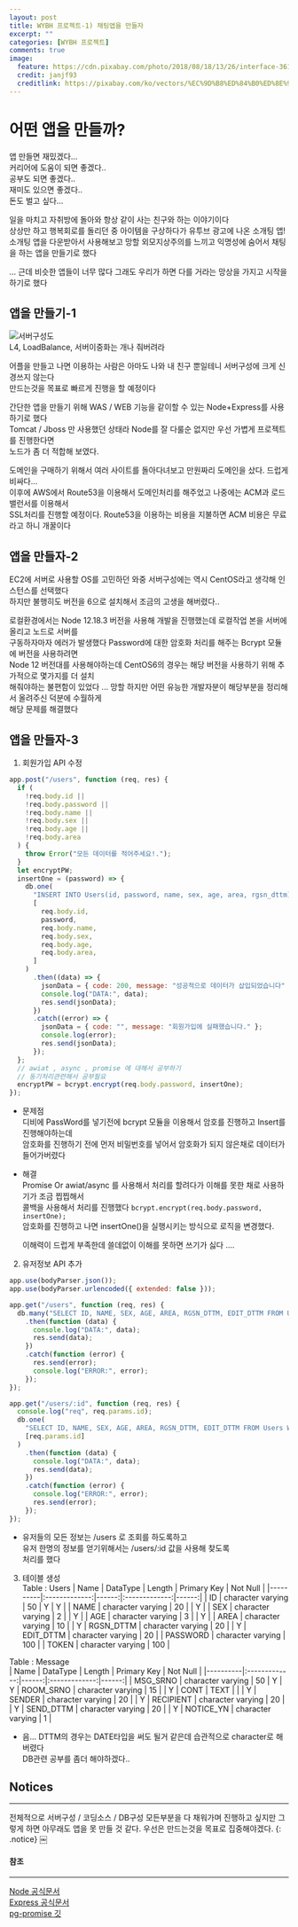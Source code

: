 ```yaml
---
layout: post
title: WYBH 프로젝트-1) 채팅앱을 만들자
excerpt: ""
categories: [WYBH 프로젝트]
comments: true
image:
  feature: https://cdn.pixabay.com/photo/2018/08/18/13/26/interface-3614766_1280.png
  credit: janjf93
  creditlink: https://pixabay.com/ko/vectors/%EC%9D%B8%ED%84%B0%ED%8E%98%EC%9D%B4%EC%8A%A4-%EC%9D%B8%ED%84%B0%EB%84%B7-%ED%94%84%EB%A1%9C%EA%B7%B8%EB%9E%A8-3614766/
---
```


# 어떤 앱을 만들까?

앱 만들면 재밌겠다...<br>
커리어에 도움이 되면 좋겠다..<br>
공부도 되면 좋겠다..<br>
재미도 있으면 좋겠다..<br>
돈도 벌고 싶다...<br>

일을 마치고 자취방에 돌아와 항상 같이 사는 친구와 하는 이야기이다 <br>
상상만 하고 행복회로를 돌리던 중 아이템을 구상하다가 유투브 광고에 나온 소개팅 앱!<br>
소개팅 앱을 다운받아서 사용해보고 망할 외모지상주의를 느끼고 익명성에 숨어서 채팅을 하는 앱을 만들기로 했다<br>

... 근데 비슷한 앱들이 너무 많다 그래도 우리가 하면 다를 거라는 망상을 가지고 시작을 하기로 했다

## 앱을 만들기-1

![서버구성도](/img/WYBH_구성.png)<br>
L4, LoadBalance, 서버이중화는 개나 줘버려라

어플을 만들고 나면 이용하는 사람은 아마도 나와 내 친구 뿐일테니 서버구성에 크게 신경쓰지 않는다 <br>
만드는것을 목표로 빠르게 진행을 할 예정이다 <br>

간단한 앱을 만들기 위해 WAS / WEB 기능을 같이할 수 있는 Node+Express를 사용하기로 했다<br>
Tomcat / Jboss 만 사용했던 상태라 Node를 잘 다룰순 없지만 우선 가볍게 프로젝트를 진행한다면 <br>
노드가 좀 더 적합해 보였다.<br>

도메인을 구매하기 위해서 여러 사이트를 돌아다녀보고 만원짜리 도메인을 샀다. 드럽게 비싸다... <br>
이후에 AWS에서 Route53을 이용해서 도메인처리를 해주었고 나중에는 ACM과 로드밸런서를 이용해서 <br>
SSL처리를 진행할 예정이다. Route53을 이용하는 비용을 지불하면 ACM 비용은 무료라고 하니 개꿀이다

## 앱을 만들자-2

EC2에 서버로 사용할 OS를 고민하던 와중 서버구성에는 역시 CentOS라고 생각해 인스턴스를 선택했다<br>
하지만 불행히도 버전을 6으로 설치해서 조금의 고생을 해버렸다..<br>

로컬환경에서는 Node 12.18.3 버전을 사용해 개발을 진행했는데 로컬작업 본을 서버에 올리고 노드로 서버를<br>
구동하자마자 에러가 발생했다 Password에 대한 암호화 처리를 해주는 Bcrypt 모듈에 버전을 사용하려면 <br>
Node 12 버전대를 사용해야하는데 CentOS6의 경우는 해당 버전을 사용하기 위해 추가적으로 몇가지를 더 설치 <br>
해줘야하는 불편함이 있었다 ... 망할 하지만 어떤 유능한 개발자분이 해당부분을 정리해서 올려주신 덕분에 수월하게 <br>
해당 문제를 해결했다

## 앱을 만들자-3

1. 회원가입 API 수정

```js
app.post("/users", function (req, res) {
  if (
    !req.body.id ||
    !req.body.password ||
    !req.body.name ||
    !req.body.sex ||
    !req.body.age ||
    !req.body.area
  ) {
    throw Error("모든 데이터를 적어주세요!.");
  }
  let encryptPW;
  insertOne = (password) => {
    db.one(
      "INSERT INTO Users(id, password, name, sex, age, area, rgsn_dttm) VALUES($1, $2, $3, $4, $5, $6, to_char(now(),'YYYY-MM-DD HH24:MI:SS')) RETURNING id",
      [
        req.body.id,
        password,
        req.body.name,
        req.body.sex,
        req.body.age,
        req.body.area,
      ]
    )
      .then((data) => {
        jsonData = { code: 200, message: "성공적으로 데이터가 삽입되었습니다" };
        console.log("DATA:", data);
        res.send(jsonData);
      })
      .catch((error) => {
        jsonData = { code: "", message: "회원가입에 실패했습니다." };
        console.log(error);
        res.send(jsonData);
      });
  };
  // awiat , async , promise 에 대해서 공부하기
  // 동기처리관련해서 공부필요
  encryptPW = bcrypt.encrypt(req.body.password, insertOne);
});
```

- 문제점<br>
  디비에 PassWord를 넣기전에 bcrypt 모듈을 이용해서 암호를 진행하고 Insert를 진행해야하는데<br>
  암호화를 진행하기 전에 먼저 비밀번호를 넣어서 암호화가 되지 않은채로 데이터가 들어가버렸다<br>

- 해결<br>
  Promise Or awiat/async 를 사용해서 처리를 할려다가 이해를 못한 채로 사용하기가 조금 찝찝해서 <br>
  콜백을 사용해서 처리를 진행했다 <code>bcrypt.encrypt(req.body.password, insertOne);</code><br>
  암호화를 진행하고 나면 insertOne()을 실행시키는 방식으로 로직을 변경했다.

  이해력이 드럽게 부족한데 쓸데없이 이해를 못하면 쓰기가 싫다 ....

2. 유저정보 API 추가

```js
app.use(bodyParser.json());
app.use(bodyParser.urlencoded({ extended: false }));

app.get("/users", function (req, res) {
  db.many("SELECT ID, NAME, SEX, AGE, AREA, RGSN_DTTM, EDIT_DTTM FROM Users")
    .then(function (data) {
      console.log("DATA:", data);
      res.send(data);
    })
    .catch(function (error) {
      res.send(error);
      console.log("ERROR:", error);
    });
});

app.get("/users/:id", function (req, res) {
  console.log("req", req.params.id);
  db.one(
    "SELECT ID, NAME, SEX, AGE, AREA, RGSN_DTTM, EDIT_DTTM FROM Users WHERE ID = $1 r",
    [req.params.id]
  )
    .then(function (data) {
      console.log("DATA:", data);
      res.send(data);
    })
    .catch(function (error) {
      console.log("ERROR:", error);
      res.send(error);
    });
});
```

- 유저들의 모든 정보는 /users 로 조회를 하도록하고 <br>
  유저 한명의 정보를 얻기위해서는 /users/:id 값을 사용해 찾도록 <br>
  처리를 했다

3. 테이블 생성<br>
   Table : Users
   | Name | DataType | Length | Primary Key | Not Null |
   |----------|:-------------:|------:|:-------------:|------:|
   | ID | character varying | 50 | Y | Y |
   | NAME | character varying | 20 | | Y |
   | SEX | character varying | 2 | | Y |
   | AGE | character varying | 3 | | Y |
   | AREA | character varying | 10 | | Y
   | RGSN_DTTM | character varying | 20 | | Y
   | EDIT_DTTM | character varying | 20 |
   | PASSWORD | character varying | 100 |
   | TOKEN | character varying | 100 |

Table : Message
<br>
| Name | DataType | Length | Primary Key | Not Null |
|----------|:-------------:|------:|:-------------:|------:|
| MSG_SRNO | character varying | 50 | Y | Y
| ROOM_SRNO | character varying | 15 | | Y
| CONT | TEXT | | | Y
| SENDER | character varying | 20 | | Y
| RECIPIENT | character varying | 20 | | Y
| SEND_DTTM | character varying | 20 | | Y
| NOTICE_YN | character varying | 1 |

- 음... DTTM의 경우는 DATE타입을 써도 될거 같은데 습관적으로 character로 해버렸다<br>
  DB관련 공부를 좀더 해야하겠다..

## Notices

---

전체적으로 서버구성 / 코딩소스 / DB구성 모든부분을 다 채워가며 진행하고 싶지만 그렇게 하면 아무래도 앱을 못 만들 것 같다. 우선은 만드는것을 목표로 집중해야겠다.
{: .notice}
￼

#### 참조

---

[Node 공식문서](https://nodejs.org/api/cli.html#cli_cpu_prof) <br>
[Express 공식문서](https://expressjs.com/ko/) <br>
[pg-promise 깃](http://vitaly-t.github.io/pg-promise/)
